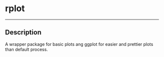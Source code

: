 # rplot

---

## Description
A wrapper package for basic plots ang ggplot for easier and prettier plots than default process.

